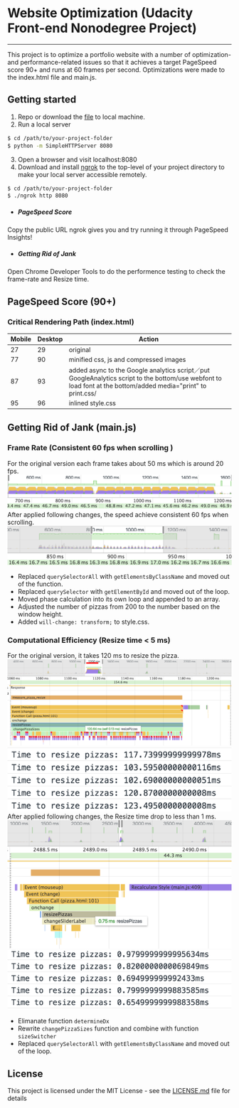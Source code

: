 # Website Optimization (Udacity Front-end Nonodegree Project)
---
This project is to optimize a portfolio website with a number of optimization- and performance-related issues so that it achieves a target PageSpeed score 90+ and runs at 60 frames per second. Optimizations were made to the index.html file and main.js.

## Getting started

 1. Repo or download the [file](https://github.com/weekendchow/MoZhou-frontend-nanodegree-mobile-portfolio.git) to local machine. 
 2. Run a local server
```sh
$ cd /path/to/your-project-folder
$ python -m SimpleHTTPServer 8080
```
 3. Open a browser and visit localhost:8080
 4. Download and install [ngrok](https://ngrok.com/) to the top-level of your project directory to make your local server accessible remotely.
```sh
$ cd /path/to/your-project-folder
$ ./ngrok http 8080
```
- ##### PageSpeed Score
Copy the public URL ngrok gives you and try running it through PageSpeed Insights! 
- ##### Getting Rid of Jank
Open Chrome Developer Tools to do the performence testing to check the frame-rate and Resize time.

## PageSpeed Score (90+)
### Critical Rendering Path (index.html)

| Mobile | Desktop | Action |
| ------ | ------ | ------ |
| 27 | 29 | original |
| 77 | 90 | minified css, js and compressed images |
| 87 | 93 | added async to the Google analytics script／put GoogleAnalytics script to the bottom/use webfont to load font at the bottom/added media="print" to print.css/  |
| 95 | 96 | inlined style.css |

## Getting Rid of Jank (main.js)
### Frame Rate (Consistent 60 fps when scrolling )
For the original version each frame takes about 50 ms which is around 20 fps.
![ScreenShoot1](img/sc1.png)
After applied following changes, the speed achieve consistent 60 fps when scrolling.
![ScreenShoot2](img/sc2.png)
- Replaced `querySelectorAll` with `getElementsByClassName` and moved out of the function.
- Replaced `querySelector` with `getElementById` and moved out of the loop.
- Moved phase calculation into its own loop and appended to an array.
- Adjusted the number of pizzas from 200 to the number based on the window height. 
- Added `will-change: transform;` to style.css.

### Computational Efficiency (Resize time < 5 ms)
For the original version, it takes 120 ms to resize the pizza.
![ScreenShoot3](img/sc3.png) ![ScreenShoot4](img/sc4.png)
After applied following changes, the Resize time drop to less than 1 ms.
![ScreenShoot5](img/sc5.png) ![ScreenShoot6](img/sc6.png)
- Elimanate function `determineDx`
- Rewrite `changePizzaSizes` function and combine with function `sizeSwitcher`
- Replaced `querySelectorAll` with `getElementsByClassName` and moved out of the loop.

## License

This project is licensed under the MIT License - see the [LICENSE.md](LICENSE.md) file for details
